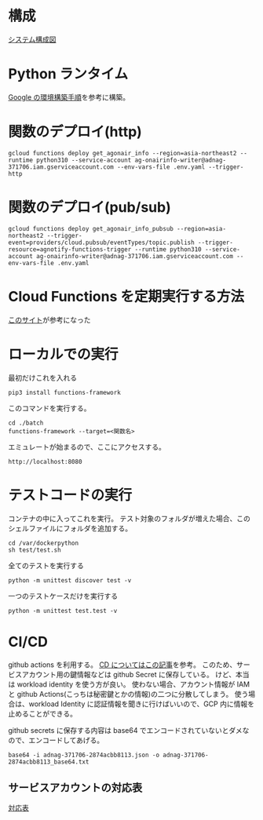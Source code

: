 # 構成

[システム構成図](https://drive.google.com/file/d/1EkEkk8OExyIm98BaXlKc7tN9hsu7Ay81/view?usp=sharing)

# Python ランタイム

[Google の環境構築手順](https://cloud.google.com/python/docs/setup?hl=ja)を参考に構築。

# 関数のデプロイ(http)

```
gcloud functions deploy get_agonair_info --region=asia-northeast2 --runtime python310 --service-account ag-onairinfo-writer@adnag-371706.iam.gserviceaccount.com --env-vars-file .env.yaml --trigger-http
```

# 関数のデプロイ(pub/sub)

```
gcloud functions deploy get_agonair_info_pubsub --region=asia-northeast2 --trigger-event=providers/cloud.pubsub/eventTypes/topic.publish --trigger-resource=agnotify-functions-trigger --runtime python310 --service-account ag-onairinfo-writer@adnag-371706.iam.gserviceaccount.com --env-vars-file .env.yaml
```

# Cloud Functions を定期実行する方法

[このサイト](https://dev.classmethod.jp/articles/try-cloud-functions-scheduler-pubsub/)が参考になった

# ローカルでの実行

最初だけこれを入れる

```
pip3 install functions-framework
```

このコマンドを実行する。

```
cd ./batch
functions-framework --target=<関数名>
```

エミュレートが始まるので、ここにアクセスする。

```
http://localhost:8080
```

# テストコードの実行

コンテナの中に入ってこれを実行。
テスト対象のフォルダが増えた場合、このシェルファイルにフォルダを追加する。

```
cd /var/dockerpython
sh test/test.sh
```

全てのテストを実行する

```
python -m unittest discover test -v
```

一つのテストケースだけを実行する

```
python -m unittest test.test -v
```

# CI/CD

github actions を利用する。
[CD についてはこの記事](https://blog.ojisan.io/gha-gcloud/)を参考。
このため、サービスアカウント用の鍵情報などは github Secret に保存している。
けど、本当は workload identity を使う方が良い。
使わない場合、アカウント情報が IAM と github Actions(こっちは秘密鍵とかの情報)の二つに分散してしまう。
使う場合は、workload Identity に認証情報を聞きに行けばいいので、GCP 内に情報を止めることができる。

github secrets に保存する内容は base64 でエンコードされていないとダメなので、エンコードしてあげる。

```
base64 -i adnag-371706-2874acbb8113.json -o adnag-371706-2874acbb8113_base64.txt
```

## サービスアカウントの対応表

[対応表](https://mokicks.hatenablog.com/entry/2018/09/13/014615)
